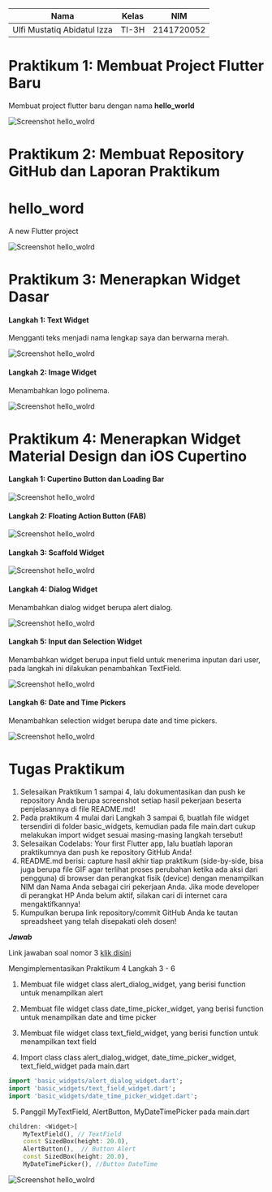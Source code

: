 | Nama                                | Kelas | NIM        |
| ----------------------------------- | ----- | ---------- |
| Ulfi Mustatiq Abidatul Izza         | TI-3H | 2141720052 |



# Praktikum 1: Membuat Project Flutter Baru

Membuat project flutter baru dengan nama **hello_world**

![Screenshot hello_wolrd](images/project_baru.png)

# Praktikum 2: Membuat Repository GitHub dan Laporan Praktikum

# hello_word

A new Flutter project

![Screenshot hello_wolrd](images/01.png)

# Praktikum 3: Menerapkan Widget Dasar

#### Langkah 1: Text Widget

Mengganti teks menjadi nama lengkap saya dan berwarna merah.

![Screenshot hello_wolrd](images/p3_1.png)

#### Langkah 2: Image Widget

Menambahkan logo polinema.

![Screenshot hello_wolrd](images/p3_2.png)

# Praktikum 4: Menerapkan Widget Material Design dan iOS Cupertino

#### Langkah 1: Cupertino Button dan Loading Bar

![Screenshot hello_wolrd](images/p4_1.png)

#### Langkah 2: Floating Action Button (FAB)

![Screenshot hello_wolrd](images/p4_2.png)

#### Langkah 3: Scaffold Widget

![Screenshot hello_wolrd](images/p4_3.png)

#### Langkah 4: Dialog Widget

Menambahkan dialog widget berupa alert dialog.

![Screenshot hello_wolrd](images/p4_4.png)

#### Langkah 5: Input dan Selection Widget

Menambahkan widget berupa input field untuk menerima inputan dari user, pada langkah ini dilakukan penambahkan TextField.

![Screenshot hello_wolrd](images/p4_5.png)

#### Langkah 6: Date and Time Pickers

Menambahkan selection widget berupa date and time pickers.

![Screenshot hello_wolrd](images/dateandtime.gif)



# Tugas Praktikum

1. Selesaikan Praktikum 1 sampai 4, lalu dokumentasikan dan push ke repository Anda berupa screenshot setiap hasil pekerjaan beserta penjelasannya di file README.md!
2. Pada praktikum 4 mulai dari Langkah 3 sampai 6, buatlah file widget tersendiri di folder basic_widgets, kemudian pada file main.dart cukup melakukan import widget sesuai masing-masing langkah tersebut!
3. Selesaikan Codelabs: Your first Flutter app, lalu buatlah laporan praktikumnya dan push ke repository GitHub Anda!
4. README.md berisi: capture hasil akhir tiap praktikum (side-by-side, bisa juga berupa file GIF agar terlihat proses perubahan ketika ada aksi dari pengguna) di browser dan perangkat fisik (device) dengan menampilkan NIM dan Nama Anda sebagai ciri pekerjaan Anda. Jika mode developer di perangkat HP Anda belum aktif, silakan cari di internet cara mengaktifkannya!
5. Kumpulkan berupa link repository/commit GitHub Anda ke tautan spreadsheet yang telah disepakati oleh dosen!

***Jawab***

Link jawaban soal nomor 3 [klik disini](https://github.com/ulfiizza27/2141720052-mobile-2023/tree/main/week-05/ulfi_app)

Mengimplementasikan Praktikum 4 Langkah 3 - 6

1. Membuat file widget class alert_dialog_widget, yang berisi function untuk menampilkan alert

2. Membuat file widget class date_time_picker_widget, yang berisi function untuk menampilkan date and time picker

3. Membuat file widget class text_field_widget, yang berisi function untuk menampilkan text field

4. Import class class alert_dialog_widget, date_time_picker_widget, text_field_widget pada main.dart

``` dart
import 'basic_widgets/alert_dialog_widget.dart';
import 'basic_widgets/text_field_widget.dart';
import 'basic_widgets/date_time_picker_widget.dart';
```

5. Panggil MyTextField, AlertButton, MyDateTimePicker pada main.dart

```dart
children: <Widget>[
    MyTextField(), // TextField 
    const SizedBox(height: 20.0),
    AlertButton(),  // Button Alert
    const SizedBox(height: 20.0),
    MyDateTimePicker(), //Button DateTime
```

![Screenshot hello_wolrd](images/tugas.gif)